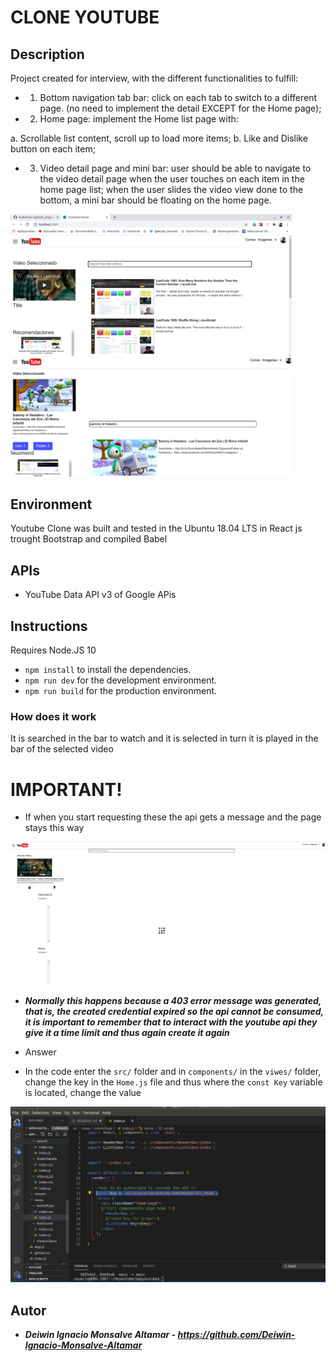 # CLONE YOUTUBE

## Description

Project created for interview, with the different functionalities to fulfill:


-   1. Bottom navigation tab bar: click on each tab to switch to a different page. (no need
to implement the detail EXCEPT for the Home page);
-   2. Home page: implement the Home list page with:

a. Scrollable list content, scroll up to load more items;
b. Like and Dislike button on each item;
-   3. Video detail page and mini bar: user should be able to navigate to the video detail
page when the user touches on each item in the home page list; when the user slides
the video view done to the bottom, a mini bar should be floating on the home page.


<img src="./imagesReadme/PrincipalClone.png" width="450"/><img src="./imagesReadme/search.png" width="450"/>




## Environment

Youtube Clone was built and tested in the Ubuntu 18.04 LTS  in React js trought Bootstrap and compiled Babel


## APIs

-   YouTube Data API v3 of Google APis

## Instructions

Requires Node.JS 10

- `npm install` to install the dependencies.
- `npm run dev` for the development environment.
- `npm run build` for the production environment.
 
### How does it work
It is searched in the bar to watch and it is selected in turn it is played in the bar of the selected video



# IMPORTANT!

- If when you start requesting these the api gets a message and the page stays this way

<img src="./imagesReadme/problem.png" width="650"/>


- ***Normally this happens because a 403 error message was generated, that is, the created credential expired so the api cannot be consumed, it is important to remember that to interact with the youtube api they give it a time limit and thus again create it again***

- Answer


- In the code enter the ```src/``` folder and in ```components/``` in the ```viwes/``` folder, change the key in the ```Home.js``` file and thus where the ```const Key``` variable is located, change the value
<img src="./imagesReadme/answer.png" width="650"/>




## Autor

-   ***Deiwin Ignacio Monsalve Altamar - <https://github.com/Deiwin-Ignacio-Monsalve-Altamar>***


